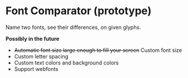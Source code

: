 # Font Comparator (prototype)

Name two fonts, see their differences, on given glyphs.

**Possibly in the future**

- ~~Automatic font size large enough to fill your screen~~ Custom font size
- Custom letter spacing
- Custom text colors and background colors
- Support webfonts
